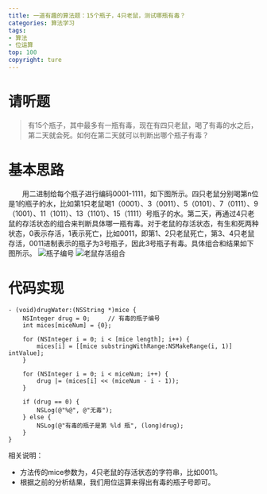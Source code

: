 ```yaml
---
title: 一道有趣的算法题：15个瓶子，4只老鼠，测试哪瓶有毒？
categories: 算法学习
tags:
- 算法
- 位运算
top: 100
copyright: ture
---
```


# 请听题
> 有15个瓶子，其中最多有一瓶有毒，现在有四只老鼠，喝了有毒的水之后，第二天就会死。如何在第二天就可以判断出哪个瓶子有毒？
<!-- more -->

# 基本思路
&emsp;&emsp;用二进制给每个瓶子进行编码0001-1111，如下图所示。四只老鼠分别喝第n位是1的瓶子的水，比如第1只老鼠喝1（0001）、3（0011）、5（0101）、7（0111）、9（1001）、11（1011）、13（1101）、15（1111）号瓶子的水。第二天，再通过4只老鼠的存活状态的组合来判断具体哪一瓶有毒。对于老鼠的存活状态，有生和死两种状态，0表示存活，1表示死亡，比如0011，即第1、2只老鼠死亡，第3、4只老鼠存活，0011进制表示的瓶子为3号瓶子，因此3号瓶子有毒。具体组合和结果如下图所示。
![](http://pz1livcqe.bkt.clouddn.com/瓶子编号.jpg '瓶子编号')
![](http://pz1livcqe.bkt.clouddn.com/老鼠存活组合.jpg '老鼠存活组合')

# 代码实现
```
- (void)drugWater:(NSString *)mice {
    NSInteger drug = 0;     // 有毒的瓶子编号
    int mices[miceNum] = {0};
    
    for (NSInteger i = 0; i < [mice length]; i++) {
        mices[i] = [[mice substringWithRange:NSMakeRange(i, 1)] intValue];
    }
    
    for (NSInteger i = 0; i < miceNum; i++) {
        drug |= (mices[i] << (miceNum - i - 1));
    }
    
    if (drug == 0) {
        NSLog(@"%@", @"无毒");
    } else {
        NSLog(@"有毒的瓶子是第 %ld 瓶", (long)drug);
    }
}
```
相关说明：
- 方法传的mice参数为，4只老鼠的存活状态的字符串，比如0011。
- 根据之前的分析结果，我们用位运算来得出有毒的瓶子号即可。